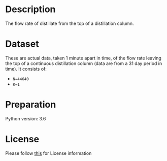 # Description
The flow rate of distillate from the top of a distillation column.

# Dataset
These are actual data, taken 1 minute apart in time, of the flow rate leaving the top of a continuous distillation column (data are from a 31 day period in time). It consists of:

- `N=44640` 
- `K=1` 

# Preparation
Python version: 3.6 

# License
Please follow [this](https://creativecommons.org/licenses/by-sa/4.0/) for License information